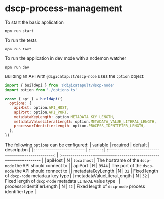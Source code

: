# dscp-process-management

To start the basic application

```shell
npm run start
```

To run the tests

```shell
npm run test
```

To run the application in dev mode with a nodemon watcher

```shell
npm run dev
```

Building an API with `@digicatapult/dscp-node` uses the `option` object:

```js
import { buildApi } from '@digicatapult/dscp-node'
import option from './options.ts'

const { api } = buildApi({
  options: {
    apiHost: option.API_HOST,
    apiPort: option.API_PORT,
    metadataKeyLength: option.METADATA_KEY_LENGTH,
    metadataValueLiteralLength: option.METADATA_VALUE_LITERAL_LENGTH,
    processorIdentifierLength: option.PROCESS_IDENTIFIER_LENGTH,
  },
})
```

The following `options` can be configured:
| variable | required | default | description |
| :------------------------- | :------: | :---------------------------------------------------: | :-------------------------------------------------------------------- |
| apiHost | N | `localhost` | The hostname of the `dscp-node` the API should connect to |
| apiPort | N | `9944` | The port of the `dscp-node` the API should connect to |
| metadataKeyLength | N | `32` | Fixed length of `dscp-node` metadata key type |
| metadataValueLiteralLength | N | `32` | Fixed length of `dscp-node` metadata `LITERAL` value type |
| processorIdentifierLength | N | `32` | Fixed length of `dscp-node` process identifier type |
